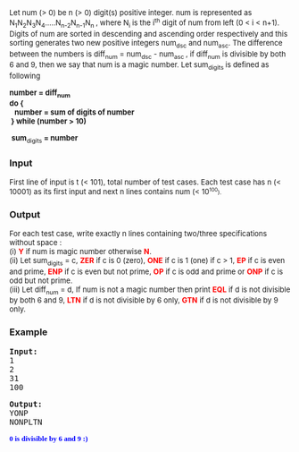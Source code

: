 <p><span style="font-size: small;">Let num (&gt; 0) be n (&gt; 0) digit(s) positive integer. num is represented as N<sub>1</sub>N<sub>2</sub>N<sub>3</sub>N<sub>4</sub>.....N<sub>n-2</sub>N<sub>n-1</sub>N<sub>n </sub>, where N<sub>i</sub> is the i<sup>th</sup> digit of num from left (0 &lt; i &lt; n+1). Digits of num are sorted in descending and ascending order respectively and this sorting generates two new positive integers num<sub>dsc</sub> and num<sub>asc</sub>. The difference between the numbers is diff<sub>num</sub> = <span style="font-size: small;">num</span><sub>dsc</sub><span style="font-size: small;">&nbsp;- num</span><sub>asc </sub>, if <span style="font-size: small;">diff</span><sub>num</sub>&nbsp;is divisible by both 6 and 9, then we say that num is a magic number. Let sum<sub>digits </sub>is defined as following <br></span></p>
<p><span style="font-size: small;"><strong>number = diff<sub>num</sub></strong><br><strong>do { <br><span style="white-space: pre;"> <span style="white-space: pre;"> <span style="white-space: pre;"> </span>number</span></span>&nbsp;= sum of digits of number<br>&nbsp;</strong></span><span style="font-weight: bold; font-size: small;">} while (number</span><span style="font-weight: bold; font-size: small;">&nbsp;&gt; 10)</span></p>
<p><span style="font-size: small;">&nbsp;<span style="font-size: small; font-weight: bold;">sum</span><sub>digits </sub><span style="font-weight: bold;">= number</span></span></p>
<h3>Input</h3>
<p><span style="font-size: small;">First line of input is t (&lt; 101), total number of test cases. Each test case has n (&lt; 10001) as its first input and next n lines contains num (&lt; 10</span><span style="font-size: small;"><span style="font-size: 11px;"><sup>100</sup></span><span style="font-size: x-small;">).&nbsp;</span></span></p>
<h3>Output</h3>
<p><span style="font-size: small;">For each test case, write exactly n lines containing two/three specifications without space : <br>(i) <span style="color: #ff0000;"><strong>Y</strong></span> if num is magic number otherwise <span style="color: #ff0000;"><strong>N</strong></span>.<br>(ii) Let sum<sub>digits</sub> = c, <span style="color: #ff0000;"><strong>ZER</strong></span> if c is 0 (zero), <strong><span style="color: #ff0000;">ONE</span></strong> if c is 1 (one) if c &gt; 1, <strong><span style="color: #ff0000;">EP</span></strong> if c is even and prime, <strong><span style="color: #ff0000;">ENP</span></strong> if c is even but not prime, <strong><span style="color: #ff0000;">OP</span></strong> if c is odd and prime or <span style="color: #ff0000;"><strong>ONP</strong></span> if c is odd but not prime.<br>(iii) Let diff<sub>num</sub> = d, If num is not a magic number then print <strong><span style="color: #ff0000;">EQL</span></strong> if d is not divisible by both 6 and 9, <strong><span style="color: #ff0000;">LTN</span></strong> if d is not divisible by 6 only, <span style="color: #ff0000;"><strong>GTN</strong></span> if d is not divisible by 9 only.</span></p>
<h3>Example</h3>
<pre><strong>Input:</strong>
1<br>2<br>31<br>100</pre>
<pre><strong>Output:</strong>
YONP<br>NONPLTN</pre>
<pre><span style="font-size: small;"><strong><span style="color: #0000ff;"><span style="font-family: terminal, monaco;">0 is divisible by 6 and 9 :)</span></span></strong></span></pre>